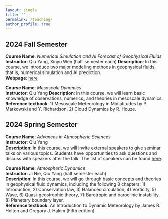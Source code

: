 ```yaml
---
layout: single
title: ""
permalink: /teaching/
author_profile: true
---
```


2024 Fall Semester
---
**Course Name**: *Numerical Simulation and AI Forecast of Geophysical Fluids*     
**Instructor**: Qiu Yang, Xinyu Wen (half semester each) 
**Description**: In this course, we introduce two major modeling methods in geophysical fluids, that is, numerical simulation and AI prediction.    
**Webpage**: [here](modeling_2024fall.md) 

**Course Name**: *Mesoscale Dynamics*  
**Instructor**: Qiu Yang 
**Description**: In this course, we will learn basic knowledge of observations, numerics, and theories in mesoscale dynamics. 
**Reference textbook**: 1) Mesoscale Meteorology in Midlatitudes by P. Markowski and Y. Richardson, 2) Cloud Dynamics by R. Houze. 

2024 Spring Semester
---
**Course Name**: *Advances in Atmospheric Sciences*  
**Instructor**: Qiu Yang  
**Description**: In this course, we will invite external speakers to give seminar talks on various topics. Students have opportunities to ask questions and discuss with speakers after the talk. The list of speakers can be found [here](https://www.atmos.pku.edu.cn/kxzb/xzbg/dqyhykxlt/index.htm).

**Course Name**: *Atmospheric Dynamics*   
**Instructor**: Ji Nie, Qiu Yang (half semester each)    
**Description**: In this course, we will go through basic concepts and theories in geophysical fluid dynamics, including the following 8 chapters: 1) Introduction, 2) Conservation law, 3) Balanced circulation, 4) Vorticity, 5) Wave, 6) Quasi-geostrophic theory, 7) Barotropic and baroclinic instability, 8) Planetary boundary layer.  
**Reference textbook**: An Introduction to Dynamic Meteorology by James R. Holton and Gregory J. Hakim (Fifth edition)
